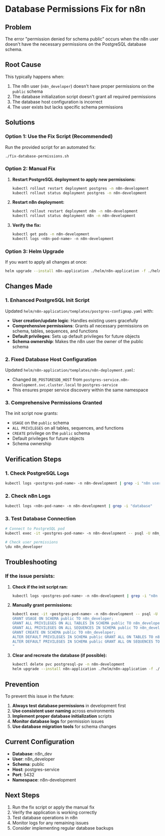 # Database Permissions Fix for n8n

## Problem
The error "permission denied for schema public" occurs when the n8n user doesn't have the necessary permissions on the PostgreSQL database schema.

## Root Cause
This typically happens when:
1. The n8n user (`n8n_developer`) doesn't have proper permissions on the `public` schema
2. The database initialization script doesn't grant all required permissions
3. The database host configuration is incorrect
4. The user exists but lacks specific schema permissions

## Solutions

### Option 1: Use the Fix Script (Recommended)
Run the provided script for an automated fix:
```bash
./fix-database-permissions.sh
```

### Option 2: Manual Fix
1. **Restart PostgreSQL deployment to apply new permissions:**
   ```bash
   kubectl rollout restart deployment postgres -n n8n-development
   kubectl rollout status deployment postgres -n n8n-development
   ```

2. **Restart n8n deployment:**
   ```bash
   kubectl rollout restart deployment n8n -n n8n-development
   kubectl rollout status deployment n8n -n n8n-development
   ```

3. **Verify the fix:**
   ```bash
   kubectl get pods -n n8n-development
   kubectl logs <n8n-pod-name> -n n8n-development
   ```

### Option 3: Helm Upgrade
If you want to apply all changes at once:
```bash
helm upgrade --install n8n-application ./helm/n8n-application -f ./helm/n8n-application/values-dev.yaml
```

## Changes Made

### 1. Enhanced PostgreSQL Init Script
Updated `helm/n8n-application/templates/postgres-configmap.yaml` with:
- **User creation/update logic**: Handles existing users gracefully
- **Comprehensive permissions**: Grants all necessary permissions on schema, tables, sequences, and functions
- **Default privileges**: Sets up default privileges for future objects
- **Schema ownership**: Makes the n8n user the owner of the public schema

### 2. Fixed Database Host Configuration
Updated `helm/n8n-application/templates/n8n-deployment.yaml`:
- Changed `DB_POSTGRESDB_HOST` from `postgres-service.n8n-development.svc.cluster.local` to `postgres-service`
- This ensures proper service discovery within the same namespace

### 3. Comprehensive Permissions Granted
The init script now grants:
- `USAGE` on the `public` schema
- `ALL PRIVILEGES` on all tables, sequences, and functions
- `CREATE` privilege on the `public` schema
- Default privileges for future objects
- Schema ownership

## Verification Steps

### 1. Check PostgreSQL Logs
```bash
kubectl logs <postgres-pod-name> -n n8n-development | grep -i "n8n user setup"
```

### 2. Check n8n Logs
```bash
kubectl logs <n8n-pod-name> -n n8n-development | grep -i "database"
```

### 3. Test Database Connection
```bash
# Connect to PostgreSQL pod
kubectl exec -it <postgres-pod-name> -n n8n-development -- psql -U n8n_dev -d n8n_dev

# Check user permissions
\du n8n_developer
```

## Troubleshooting

### If the issue persists:

1. **Check if the init script ran:**
   ```bash
   kubectl logs <postgres-pod-name> -n n8n-development | grep -i "n8n user setup"
   ```

2. **Manually grant permissions:**
   ```bash
   kubectl exec -it <postgres-pod-name> -n n8n-development -- psql -U n8n_dev -d n8n_dev -c "
   GRANT USAGE ON SCHEMA public TO n8n_developer;
   GRANT ALL PRIVILEGES ON ALL TABLES IN SCHEMA public TO n8n_developer;
   GRANT ALL PRIVILEGES ON ALL SEQUENCES IN SCHEMA public TO n8n_developer;
   GRANT CREATE ON SCHEMA public TO n8n_developer;
   ALTER DEFAULT PRIVILEGES IN SCHEMA public GRANT ALL ON TABLES TO n8n_developer;
   ALTER DEFAULT PRIVILEGES IN SCHEMA public GRANT ALL ON SEQUENCES TO n8n_developer;
   "
   ```

3. **Clear and recreate the database (if possible):**
   ```bash
   kubectl delete pvc postgresql-pv -n n8n-development
   helm upgrade --install n8n-application ./helm/n8n-application -f ./helm/n8n-application/values-dev.yaml
   ```

## Prevention
To prevent this issue in the future:

1. **Always test database permissions** in development first
2. **Use consistent user naming** across environments
3. **Implement proper database initialization** scripts
4. **Monitor database logs** for permission issues
5. **Use database migration tools** for schema changes

## Current Configuration
- **Database**: n8n_dev
- **User**: n8n_developer
- **Schema**: public
- **Host**: postgres-service
- **Port**: 5432
- **Namespace**: n8n-development

## Next Steps
1. Run the fix script or apply the manual fix
2. Verify the application is working correctly
3. Test database operations in n8n
4. Monitor logs for any remaining issues
5. Consider implementing regular database backups 